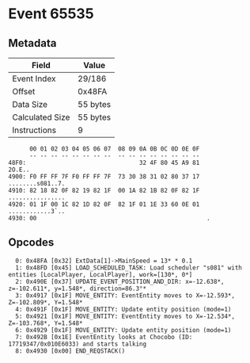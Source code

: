 # Event 65535

## Metadata

| Field           | Value    |
|-----------------|----------|
| Event Index     | 29/186   |
| Offset          | 0x48FA   |
| Data Size       | 55 bytes |
| Calculated Size | 55 bytes |
| Instructions    | 9        |

```
      00 01 02 03 04 05 06 07  08 09 0A 0B 0C 0D 0E 0F
      -- -- -- -- -- -- -- --  -- -- -- -- -- -- -- --
48F0:                                32 4F 80 45 A9 81            2O.E..
4900: F0 FF FF 7F F0 FF FF 7F  73 30 38 31 02 80 37 17  ........s081..7.
4910: 82 18 82 0F 82 19 82 1F  00 1A 82 1B 82 0F 82 1F  ................
4920: 01 1F 00 1C 82 1D 82 0F  82 1F 01 1E 33 60 0E 01  ............3`..
4930: 00                                                .               
```

## Opcodes

```
  0: 0x48FA [0x32] ExtData[1]->MainSpeed = 13* * 0.1
  1: 0x48FD [0x45] LOAD_SCHEDULED_TASK: Load scheduler "s081" with entities [LocalPlayer, LocalPlayer], work=[130*, 0*]
  2: 0x490E [0x37] UPDATE_EVENT_POSITION_AND_DIR: x=-12.638*, z=-102.611*, y=1.548*, direction=86.3°*
  3: 0x4917 [0x1F] MOVE_ENTITY: EventEntity moves to X=-12.593*, Z=-102.809*, Y=1.548*
  4: 0x491F [0x1F] MOVE_ENTITY: Update entity position (mode=1)
  5: 0x4921 [0x1F] MOVE_ENTITY: EventEntity moves to X=-12.534*, Z=-103.768*, Y=1.548*
  6: 0x4929 [0x1F] MOVE_ENTITY: Update entity position (mode=1)
  7: 0x492B [0x1E] EventEntity looks at Chocobo (ID: 17719347/0x010E6033) and starts talking
  8: 0x4930 [0x00] END_REQSTACK()
```
